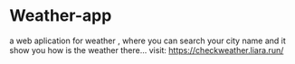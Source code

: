 # Weather-app
a web aplication for weather , where you can search your city name and it show you how is the weather there...
visit: https://checkweather.liara.run/
